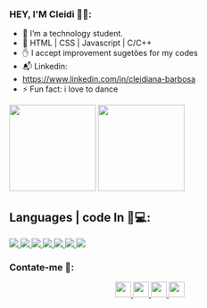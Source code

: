 

### HEY, I'M Cleidi 🙋‍♀️:


- 🔭 I’m a technology student.
- 🌱 HTML | CSS | Javascript | C/C++
- ✋ I accept improvement sugetões for my codes
- 📬 Linkedin: 
- https://www.linkedin.com/in/cleidiana-barbosa
- ⚡ Fun fact: i love to dance

<div>
<img height="155" src="https://github-readme-stats.vercel.app/api?username=Cleidianaa&show_icons=true&theme=gruvbox">
<img height="155" src="https://github-readme-stats.vercel.app/api/top-langs/?username=Cleidianaa&layout=compact&lang&theme=gruvbox">
</div>

 ## Languages | code In 👊💻:
<a href="https://www.w3.org/Style/CSS/" target="_blank">
    <img src="https://img.shields.io/badge/VSCode-23114B?style=for-the-badge&logo=visualstudio&logoColor=white">
</a>
<a href="https://html.spec.whatwg.org/" target="_blank">
    <img src="https://img.shields.io/badge/HTML5-B34A00?style=for-the-badge&logo=html5&logoColor=white">
</a>
<a href="https://www.w3.org/Style/CSS/" target="_blank">
    <img src="https://img.shields.io/badge/CSS3-1DA99F?style=for-the-badge&logo=css3&logoColor=white">
</a>
<!--
<a href="https://www.ecma-international.org/publications-and-standards/standards/ecma-262/" target="_blank">
    <img src="https://img.shields.io/badge/JavaScript-F7DF1E?style=for-the-badge&logo=javascript&logoColor=black">
</a>
<a href="https://nodejs.org/en/" target="_blank">
    <img src="https://img.shields.io/badge/node.js-0BA00D?style=for-the-badge&logo=node.js&logoColor=white">
</a>
<a href="https://www.reactjs.org/" target="_blank">
    <img src="https://img.shields.io/badge/react-%1572B6?style=for-the-badge&logo=react&logoColor=white">
</a>
-->
<a href="https://git-scm.com/" target="_blank">
    <img src="https://img.shields.io/badge/git-E34F11?style=for-the-badge&logo=git&logoColor=white">
</a>
<a href="https://www.GitHub-scm.com/" target="_blank">
    <img src="https://img.shields.io/badge/GitHub-%23000000.svg?style=for-the-badge&logo=github&logoColor=white">
</a>
<a href="https://www.postman.com/" target="_blank">
    <img src="https://img.shields.io/badge/Postman-E34F26?style=for-the-badge&logo=postman&logoColor=white">
</a>
<a href="https://www.Notion.com/" target="_blank">
    <img src="https://img.shields.io/badge/Notion-%23201100.svg?style=for-the-badge&logo=notion&logoColor=white">
</a>

### Contate-me 📳:
<div>
<p align="center">
  <a href="https://www.linkedin.com/in/cleidiana-passos" target="_blank">
     <img height="28" src="https://img.shields.io/badge/-LinkedIn-%230077B5?style=for-the-badge&logo=linkedin&logoColor=white" target="_blank">
  </a> 
  <a href="https://https://twitter.com/Cleidipassos" target="_blank">
     <img height="28" src="https://img.shields.io/badge/-Twitter-%230099B7?style=for-the-badge&logo=Twitter&logoColor=white" target="_blank">
  </a> 
  <a href="https://www.instagram.com/cleidpassos/" target="_blank">
      <img height="28" src="https://img.shields.io/badge/-Instagram-%23E4405F?style=for-the-badge&logo=instagram&logoColor=white" target="_blank">
  </a>
  <a href=" maito:contato:cleidianapassos@gmail.com" target="_blank ">
     <img height="28"  src="https://img.shields.io/badge/Gmail-D14836?style=for-the-badge&logo=gmail&logoColor=white">
  </a>
</div>





  


